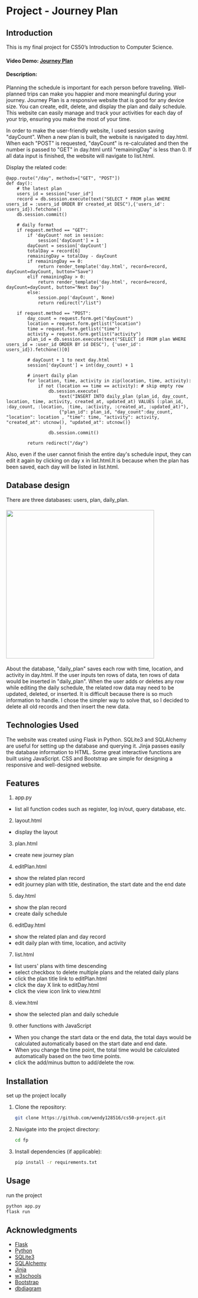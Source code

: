 # Project - Journey Plan 

## Introduction
This is my final project for CS50’s Introduction to Computer Science.

#### Video Demo:  [Journey Plan ](https://youtu.be/XnJ86OmLDsk)
#### Description:
Planning the schedule is important for each person before traveling. 
Well-planned trips can make you happier and more meaningful during your journey. 
Journey Plan is a responsive website that is good for any device size.
You can create, edit, delete, and display the plan and daily schedule.
This website can easily manage and track your activities for each day of your trip, ensuring you make the most of your time.

In order to make the user-friendly website, I used session saving "dayCount". 
When a new plan is built, the website is navigated to day.html. 
When each "POST" is requested, "dayCount" is re-calculated and then the number is passed to "GET" in day.html until "remainingDay" is less than 0. If all data input is finished, the website will navigate to list.html.

Display the related code:
```
@app.route("/day", methods=["GET", "POST"])
def day():
    # the latest plan
    users_id = session["user_id"]
    record = db.session.execute(text("SELECT * FROM plan WHERE users_id = :users_id ORDER BY created_at DESC"),{'users_id': users_id}).fetchone()
    db.session.commit()

    # daily format
    if request.method == "GET":
        if 'dayCount' not in session:
            session['dayCount'] = 1
        dayCount = session['dayCount']
        totalDay = record[6]
        remainingDay = totalDay - dayCount
        if remainingDay == 0:
            return render_template('day.html', record=record, dayCount=dayCount, button="Save")
        elif remainingDay > 0:
            return render_template('day.html', record=record, dayCount=dayCount, button="Next Day")
        else:
            session.pop('dayCount', None)
            return redirect("/list")

    if request.method == "POST":
        day_count = request.form.get("dayCount") 
        location = request.form.getlist("location")
        time = request.form.getlist("time")
        activity = request.form.getlist("activity")
        plan_id = db.session.execute(text("SELECT id FROM plan WHERE users_id = :user_id ORDER BY id DESC"), {'user_id': users_id}).fetchone()[0]
                
        # dayCount + 1 to next day.html
        session['dayCount'] = int(day_count) + 1

        # insert daily plan
        for location, time, activity in zip(location, time, activity):
            if not (location == time == activity): # skip empty row
                db.session.execute(
                    text("INSERT INTO daily_plan (plan_id, day_count, location, time, activity, created_at, updated_at) VALUES (:plan_id, :day_count, :location, :time, :activity, :created_at, :updated_at)"),
                    {"plan_id": plan_id, "day_count":day_count, "location": location , "time": time, "activity": activity, "created_at": utcnow(), "updated_at": utcnow()}
                    )
                db.session.commit()

        return redirect("/day")
```
Also, even if the user cannot finish the entire day's schedule input, they can edit it again by clicking on day x in list.html.It is because when the plan has been saved, each day will be listed in list.html.


## Database design
There are three databases: users, plan, daily_plan.
#### <img src="https://github.com/user-attachments/assets/648c1674-f05f-431b-9625-fcac6fc6a611" width="400" height="400">

About the database, "daily_plan" saves each row with time, location, and activity in day.html. 
If the user inputs ten rows of data, ten rows of data would be inserted in "daily_plan". 
When the user adds or deletes any row while editing the daily schedule, the related row data may need to be updated, deleted, or inserted.
It is difficult because there is so much information to handle. 
I chose the simpler way to solve that, so I decided to delete all old records and then insert the new data.

## Technologies Used
The website was created using Flask in Python. 
SQLite3 and SQLAlchemy are useful for setting up the database and querying it. 
Jinja passes easily the database information to HTML.
Some great interactive functions are built using JavaScript. 
CSS and Bootstrap are simple for designing a responsive and well-designed website.

## Features
1. app.py  
- list all function codes such as register, log in/out, query database, etc.
  
2. layout.html  
- display the layout  

3. plan.html  
- create new journey plan 

4. editPlan.html  
- show the related plan record
- edit journey plan with title, destination, the start date and the end date  

5. day.html  
- show the plan record
- create daily schedule 

6. editDay.html  
- show the related plan and day record
- edit daily plan with time, location, and activity  

7. list.html  
- list users' plans with time descending
- select checkbox to delete multiple plans and the related daily plans
- click the plan title link to editPlan.html 
- click the day X link to editDay.html  
- click the view icon link to view.html  

8. view.html  
- show the selected plan and daily schedule  

9. other functions with JavaScript  
- When you change the start data or the end data, the total days would be calculated automatically based on the start date and end date.  
- When you change the time point, the total time would be calculated automatically based on the two time points.  
- click the add/minus button to add/delete the row.
  
## Installation

set up the project locally

1. Clone the repository:
   ```bash
   git clone https://github.com/wendy128516/cs50-project.git
   ```
2. Navigate into the project directory:
   ```bash
   cd fp
   ```
3. Install dependencies (if applicable):
   ```bash
   pip install -r requirements.txt
   ```

## Usage

run the project

```bash
python app.py
flask run 
```

## Acknowledgments
- [Flask](https://flask.palletsprojects.com/en/stable/)
- [Python](https://www.python.org/)
- [SQLite3](https://www.sqlite.org/)
- [SQLAlchemy](https://www.sqlalchemy.org/)
- [Jinja](https://jinja.palletsprojects.com/en/stable/)
- [w3schools](https://www.w3schools.com/js/)
- [Bootstrap](https://getbootstrap.com/)
- [dbdiagram](https://dbdiagram.io/home)
